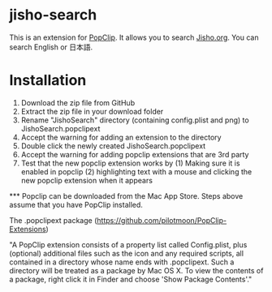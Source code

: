 # jisho-search

This is an extension for [PopClip][1]. It allows you to search [Jisho.org][2]. You can search English or 日本語.

[1]:	http://pilotmoon.com/popclip/
[2]:	http://www.jisho.org

# Installation

1. Download the zip file from GitHub
2. Extract the zip file in your download folder
3. Rename "JishoSearch" directory (containing config.plist and png) to JishoSearch.popclipext
4. Accept the warning for adding an extension to the directory
5. Double click the newly created JishoSearch.popclipext
6. Accept the warning for adding popclip extensions that are 3rd party
7. Test that the new popclip extension works by (1) Making sure it is enabled in popclip (2) highlighting text with a mouse and clicking the new popclip extension when it appears

*** Popclip can be downloaded from the Mac App Store. Steps above assume that you have PopClip installed.

The .popclipext package (https://github.com/pilotmoon/PopClip-Extensions)

"A PopClip extension consists of a property list called Config.plist, plus (optional) additional files such as the icon and any required scripts, all contained in a directory whose name ends with .popclipext. Such a directory will be treated as a package by Mac OS X. To view the contents of a package, right click it in Finder and choose 'Show Package Contents'."
